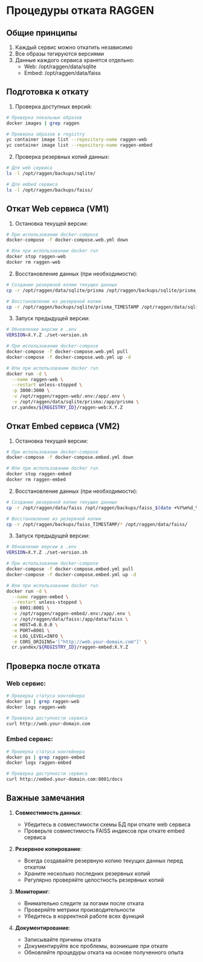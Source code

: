 # Процедуры отката RAGGEN

## Общие принципы

1. Каждый сервис можно откатить независимо
2. Все образы тегируются версиями
3. Данные каждого сервиса хранятся отдельно:
   - Web: /opt/raggen/data/sqlite
   - Embed: /opt/raggen/data/faiss

## Подготовка к откату

1. Проверка доступных версий:
```bash
# Проверка локальных образов
docker images | grep raggen

# Проверка образов в registry
yc container image list --repository-name raggen-web
yc container image list --repository-name raggen-embed
```

2. Проверка резервных копий данных:
```bash
# Для web сервиса
ls -l /opt/raggen/backups/sqlite/

# Для embed сервиса
ls -l /opt/raggen/backups/faiss/
```

## Откат Web сервиса (VM1)

1. Остановка текущей версии:
```bash
# При использовании docker-compose
docker-compose -f docker-compose.web.yml down

# Или при использовании docker run
docker stop raggen-web
docker rm raggen-web
```

2. Восстановление данных (при необходимости):
```bash
# Создание резервной копии текущих данных
cp -r /opt/raggen/data/sqlite/prisma /opt/raggen/backups/sqlite/prisma_$(date +%Y%m%d_%H%M%S)

# Восстановление из резервной копии
cp -r /opt/raggen/backups/sqlite/prisma_TIMESTAMP /opt/raggen/data/sqlite/prisma
```

3. Запуск предыдущей версии:
```bash
# Обновление версии в .env
VERSION=X.Y.Z ./set-version.sh

# При использовании docker-compose
docker-compose -f docker-compose.web.yml pull
docker-compose -f docker-compose.web.yml up -d

# Или при использовании docker run
docker run -d \
  --name raggen-web \
  --restart unless-stopped \
  -p 3000:3000 \
  -v /opt/raggen/raggen-web/.env:/app/.env \
  -v /opt/raggen/data/sqlite/prisma:/app/prisma \
  cr.yandex/${REGISTRY_ID}/raggen-web:X.Y.Z
```

## Откат Embed сервиса (VM2)

1. Остановка текущей версии:
```bash
# При использовании docker-compose
docker-compose -f docker-compose.embed.yml down

# Или при использовании docker run
docker stop raggen-embed
docker rm raggen-embed
```

2. Восстановление данных (при необходимости):
```bash
# Создание резервной копии текущих данных
cp -r /opt/raggen/data/faiss /opt/raggen/backups/faiss_$(date +%Y%m%d_%H%M%S)

# Восстановление из резервной копии
cp -r /opt/raggen/backups/faiss_TIMESTAMP/* /opt/raggen/data/faiss/
```

3. Запуск предыдущей версии:
```bash
# Обновление версии в .env
VERSION=X.Y.Z ./set-version.sh

# При использовании docker-compose
docker-compose -f docker-compose.embed.yml pull
docker-compose -f docker-compose.embed.yml up -d

# Или при использовании docker run
docker run -d \
  --name raggen-embed \
  --restart unless-stopped \
  -p 8001:8001 \
  -v /opt/raggen/raggen-embed/.env:/app/.env \
  -v /opt/raggen/data/faiss:/app/data/faiss \
  -e HOST=0.0.0.0 \
  -e PORT=8001 \
  -e LOG_LEVEL=INFO \
  -e CORS_ORIGINS='["http://web.your-domain.com"]' \
  cr.yandex/${REGISTRY_ID}/raggen-embed:X.Y.Z
```

## Проверка после отката

### Web сервис:
```bash
# Проверка статуса контейнера
docker ps | grep raggen-web
docker logs raggen-web

# Проверка доступности сервиса
curl http://web.your-domain.com
```

### Embed сервис:
```bash
# Проверка статуса контейнера
docker ps | grep raggen-embed
docker logs raggen-embed

# Проверка доступности сервиса
curl http://embed.your-domain.com:8001/docs
```

## Важные замечания

1. **Совместимость данных**:
   - Убедитесь в совместимости схемы БД при откате web сервиса
   - Проверьте совместимость FAISS индексов при откате embed сервиса

2. **Резервное копирование**:
   - Всегда создавайте резервную копию текущих данных перед откатом
   - Храните несколько последних резервных копий
   - Регулярно проверяйте целостность резервных копий

3. **Мониторинг**:
   - Внимательно следите за логами после отката
   - Проверяйте метрики производительности
   - Убедитесь в корректной работе всех функций

4. **Документирование**:
   - Записывайте причины отката
   - Документируйте все проблемы, возникшие при откате
   - Обновляйте процедуры отката на основе полученного опыта
